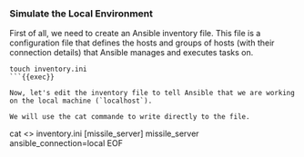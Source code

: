 ### Simulate the Local Environment
First of all, we need to create an Ansible inventory file. This file is a configuration file that defines the hosts and groups of hosts (with their connection details) that Ansible manages and executes tasks on.

```
touch inventory.ini
```{{exec}}

Now, let's edit the inventory file to tell Ansible that we are working on the local machine (`localhost`).

We will use the cat commande to write directly to the file.
```
cat <<EOF >> inventory.ini 
[missile_server]
missile_server ansible_connection=local
EOF
```{{exec}}

